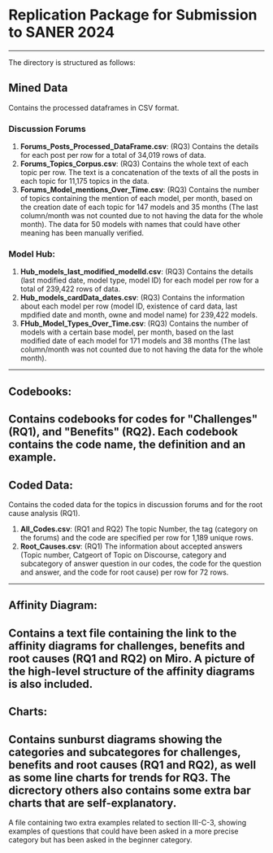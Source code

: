 # Replication Package for Submission to SANER 2024
---
The directory is structured as follows:
## Mined Data
Contains the processed dataframes in CSV format.
### Discussion Forums
1. **Forums_Posts_Processed_DataFrame.csv**: (RQ3) Contains the details for each post per row for a total of 34,019 rows of data.
2. **Forums_Topics_Corpus.csv**:			 (RQ3) Contains the whole text of each topic per row. The text is a concatenation of the texts of all the posts in each topic for 11,175 topics in the data.
3. **Forums_Model_mentions_Over_Time.csv**:  (RQ3) Contains the number of topics containing the mention of each model, per month, based on the creation date of each topic for 147 models and 35 months (The last column/month was not counted due to not having the data for the whole month). The data for 50 models with names that could have other meaning has been manually verified.

### Model Hub:
1. **Hub_models_last_modified_modelId.csv**: (RQ3) Contains the details (last modified date, model type, model ID) for each model per row for a total of 239,422 rows of data.
2. **Hub_models_cardData_dates.csv**:		 (RQ3) Contains the information about each model per row (model ID, existence of card data, last mpdified date and month, owne and model name) for 239,422 models.
3. **FHub_Model_Types_Over_Time.csv**:  (RQ3) Contains the number of models with a certain base model, per month, based on the last modified date of each model for 171 models and 38 months (The last column/month was not counted due to not having the data for the whole month).

---
## Codebooks:

Contains codebooks for codes for "Challenges" (RQ1), and "Benefits" (RQ2). Each codebook contains the code name, the definition and an example.
---
## Coded Data:
Contains the coded data for the topics in discussion forums  and for the root cause analysis (RQ1). 
1. **All_Codes.csv**: (RQ1 and RQ2) The topic Number, the tag (category on the forums) and the code are specified per row for 1,189 unique rows.
2. **Root_Causes.csv**: (RQ1) The information about accepted answers (Topic number, Catgeort of Topic on Discourse, category and subcategory of answer question in our codes, the code for the question and answer, and the code for root cause) per row for 72 rows.
---
## Affinity Diagram:

Contains a text file containing the link to the affinity diagrams for challenges, benefits and root causes (RQ1 and RQ2) on Miro. A picture of the high-level structure of the affinity diagrams is also included.
---
## Charts:

Contains sunburst diagrams showing the categories and subcategores for challenges, benefits and root causes (RQ1 and RQ2), as well as some line charts for trends for RQ3. The dicrectory others also contains some extra bar charts that are self-explanatory.
---
A file containing two extra examples related to section III-C-3, showing examples of questions that could have been asked in a more precise category but has been asked in the beginner category.
